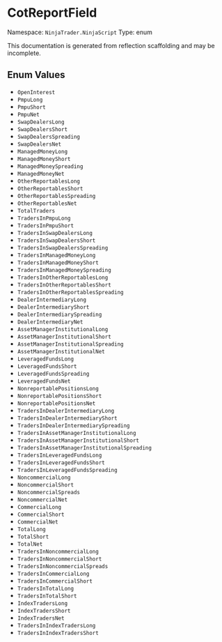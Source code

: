 # CotReportField

Namespace: `NinjaTrader.NinjaScript`
Type: enum

This documentation is generated from reflection scaffolding and may be incomplete.

## Enum Values
- `OpenInterest`
- `PmpuLong`
- `PmpuShort`
- `PmpuNet`
- `SwapDealersLong`
- `SwapDealersShort`
- `SwapDealersSpreading`
- `SwapDealersNet`
- `ManagedMoneyLong`
- `ManagedMoneyShort`
- `ManagedMoneySpreading`
- `ManagedMoneyNet`
- `OtherReportablesLong`
- `OtherReportablesShort`
- `OtherReportablesSpreading`
- `OtherReportablesNet`
- `TotalTraders`
- `TradersInPmpuLong`
- `TradersInPmpuShort`
- `TradersInSwapDealersLong`
- `TradersInSwapDealersShort`
- `TradersInSwapDealersSpreading`
- `TradersInManagedMoneyLong`
- `TradersInManagedMoneyShort`
- `TradersInManagedMoneySpreading`
- `TradersInOtherReportablesLong`
- `TradersInOtherReportablesShort`
- `TradersInOtherReportablesSpreading`
- `DealerIntermediaryLong`
- `DealerIntermediaryShort`
- `DealerIntermediarySpreading`
- `DealerIntermediaryNet`
- `AssetManagerInstitutionalLong`
- `AssetManagerInstitutionalShort`
- `AssetManagerInstitutionalSpreading`
- `AssetManagerInstitutionalNet`
- `LeveragedFundsLong`
- `LeveragedFundsShort`
- `LeveragedFundsSpreading`
- `LeveragedFundsNet`
- `NonreportablePositionsLong`
- `NonreportablePositionsShort`
- `NonreportablePositionsNet`
- `TradersInDealerIntermediaryLong`
- `TradersInDealerIntermediaryShort`
- `TradersInDealerIntermediarySpreading`
- `TradersInAssetManagerInstitutionalLong`
- `TradersInAssetManagerInstitutionalShort`
- `TradersInAssetManagerInstitutionalSpreading`
- `TradersInLeveragedFundsLong`
- `TradersInLeveragedFundsShort`
- `TradersInLeveragedFundsSpreading`
- `NoncommercialLong`
- `NoncommercialShort`
- `NoncommercialSpreads`
- `NoncommercialNet`
- `CommercialLong`
- `CommercialShort`
- `CommercialNet`
- `TotalLong`
- `TotalShort`
- `TotalNet`
- `TradersInNoncommercialLong`
- `TradersInNoncommercialShort`
- `TradersInNoncommercialSpreads`
- `TradersInCommercialLong`
- `TradersInCommercialShort`
- `TradersInTotalLong`
- `TradersInTotalShort`
- `IndexTradersLong`
- `IndexTradersShort`
- `IndexTradersNet`
- `TradersInIndexTradersLong`
- `TradersInIndexTradersShort`
